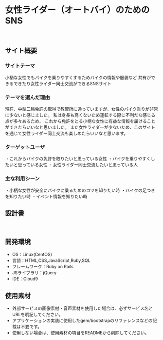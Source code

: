 # 女性ライダー（オートバイ）のためのSNS
​
## サイト概要
### サイトテーマ
小柄な女性でもバイクを乗りやすくするためバイクの情報や服装など
共有ができるできたり女性ライダー同士交流ができるSNSサイト

### テーマを選んだ理由
現在、中型二輪免許の取得で教習所に通っていますが、女性のバイク乗りが非常に少ないと感じました。
私は身長も高くないため運転する際に不利だな感じる点が多々あるため、
これから免許をとる小柄な女性に有益な情報を届けることができたらいいなと思いました。
また女性ライダーが少ないため、このサイトを通じて女性ライダー同士交流も楽しめたらいいなと思います。
​
### ターゲットユーザ
・これからバイクの免許を取りたいと思っている女性
・バイクを乗りやすくしたいと思っている女性
・女性ライダー同士交流したいと思っている人

### 主な利用シーン
・小柄な女性が安全にバイクに乗るためのコツを知りたい時
・バイクの足つきを知りたい時
・イベント情報を知りたい時
​
## 設計書
<!--テーマを設定・提出する時点では不要です-->
​
## 開発環境
- OS：Linux(CentOS)
- 言語：HTML,CSS,JavaScript,Ruby,SQL
- フレームワーク：Ruby on Rails
- JSライブラリ：jQuery
- IDE：Cloud9
​
## 使用素材
- 外部サービスの画像素材・音声素材を使用した場合は、必ずサービス名とURLを明記してください。
- アプリケーションの実装に使用したgem/bootstrapのリファレンスなどの記載は不要です。
- 使用しない場合は、使用素材の項目をREADMEから削除してください。